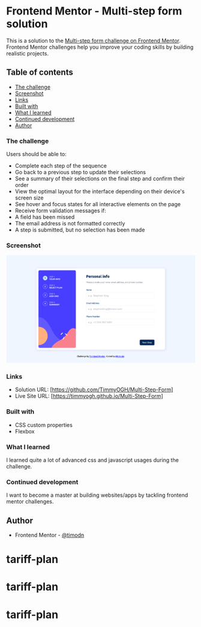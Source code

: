 # Frontend Mentor - Multi-step form solution

This is a solution to the [Multi-step form challenge on Frontend Mentor](https://www.frontendmentor.io/challenges/multistep-form-YVAnSdqQBJ). Frontend Mentor challenges help you improve your coding skills by building realistic projects. 

## Table of contents

- [The challenge](#the-challenge)
- [Screenshot](#screenshot)
- [Links](#links)
- [Built with](#built-with)
- [What I learned](#what-i-learned)
- [Continued development](#continued-development)
- [Author](#author)

### The challenge

Users should be able to:

- Complete each step of the sequence
- Go back to a previous step to update their selections
- See a summary of their selections on the final step and confirm their order
- View the optimal layout for the interface depending on their device's screen size
- See hover and focus states for all interactive elements on the page
- Receive form validation messages if:
- A field has been missed
- The email address is not formatted correctly
- A step is submitted, but no selection has been made

### Screenshot

![](./images/multistepformss.png)

### Links

- Solution URL: [https://github.com/TimmyOGH/Multi-Step-Form]
- Live Site URL: [https://timmyogh.github.io/Multi-Step-Form]

### Built with

- CSS custom properties
- Flexbox

### What I learned

I learned quite a lot of advanced css and javascript usages during the challenge.

### Continued development

I want to become a master at building websites/apps by tackling frontend mentor challenges.

## Author

- Frontend Mentor - [@timodn](https://www.frontendmentor.io/profile/timodn)
# tariff-plan
# tariff-plan
# tariff-plan
